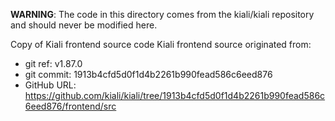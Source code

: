 **WARNING**: The code in this directory comes from the kiali/kiali repository and should never be modified here.

Copy of Kiali frontend source code
Kiali frontend source originated from:
* git ref:    v1.87.0
* git commit: 1913b4cfd5d0f1d4b2261b990fead586c6eed876
* GitHub URL: https://github.com/kiali/kiali/tree/1913b4cfd5d0f1d4b2261b990fead586c6eed876/frontend/src
